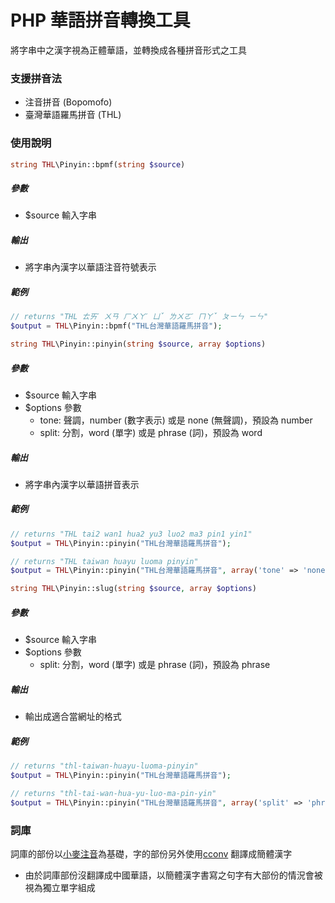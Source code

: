 # PHP 華語拼音轉換工具
將字串中之漢字視為正體華語，並轉換成各種拼音形式之工具

### 支援拼音法
* 注音拼音 (Bopomofo)
* 臺灣華語羅馬拼音 (THL)

### 使用說明
```php
string THL\Pinyin::bpmf(string $source)
```
##### 參數
* $source 輸入字串

##### 輸出
* 將字串內漢字以華語注音符號表示

##### 範例
```php
// returns "THL ㄊㄞˊ ㄨㄢ ㄏㄨㄚˊ ㄩˇ ㄌㄨㄛˊ ㄇㄚˇ ㄆㄧㄣ ㄧㄣ"
$output = THL\Pinyin::bpmf("THL台灣華語羅馬拼音");
```

```php
string THL\Pinyin::pinyin(string $source, array $options)
```
##### 參數
* $source 輸入字串
* $options 參數
  * tone: 聲調，number (數字表示) 或是 none (無聲調)，預設為 number
  * split: 分割，word (單字) 或是 phrase (詞)，預設為 word

##### 輸出
* 將字串內漢字以華語拼音表示

##### 範例
```php
// returns "THL tai2 wan1 hua2 yu3 luo2 ma3 pin1 yin1"
$output = THL\Pinyin::pinyin("THL台灣華語羅馬拼音");

// returns "THL taiwan huayu luoma pinyin"
$output = THL\Pinyin::pinyin("THL台灣華語羅馬拼音", array('tone' => 'none', 'split' => 'phrase'));
```

```php
string THL\Pinyin::slug(string $source, array $options)
```
##### 參數
* $source 輸入字串
* $options 參數
  * split: 分割，word (單字) 或是 phrase (詞)，預設為 phrase

##### 輸出
* 輸出成適合當網址的格式

##### 範例
```php
// returns "thl-taiwan-huayu-luoma-pinyin"
$output = THL\Pinyin::pinyin("THL台灣華語羅馬拼音");

// returns "thl-tai-wan-hua-yu-luo-ma-pin-yin"
$output = THL\Pinyin::pinyin("THL台灣華語羅馬拼音", array('split' => 'phrase'));
```

### 詞庫
詞庫的部份以[小麥注音](https://mcbopomofo.openvanilla.org)為基礎，字的部份另外使用[cconv](https://code.google.com/p/cconv/) 翻譯成簡體漢字

* 由於詞庫部份沒翻譯成中國華語，以簡體漢字書寫之句字有大部份的情況會被視為獨立單字組成

